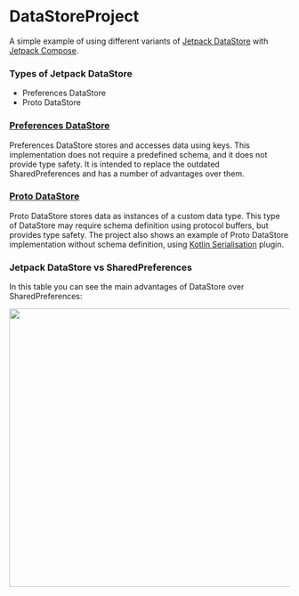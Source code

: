 # DataStoreProject

A simple example of using different variants of [Jetpack DataStore](https://developer.android.com/topic/libraries/architecture/datastore) with  [Jetpack Compose](https://developer.android.com/jetpack/compose).

### Types of Jetpack DataStore

- Preferences DataStore
- Proto DataStore

### [Preferences DataStore](https://developer.android.com/topic/libraries/architecture/datastore#preferences-datastore-dependencies)

Preferences DataStore stores and accesses data using keys. This implementation does not require a predefined schema, and it does not provide type safety. 
It is intended to replace the outdated SharedPreferences and has a number of advantages over them. 

### [Proto DataStore](https://developer.android.com/topic/libraries/architecture/datastore#proto-datastore)

Proto DataStore stores data as instances of a custom data type.
This type of DataStore may require schema definition using protocol buffers, but provides type safety.
The project also shows an example of Proto DataStore implementation without schema definition, using [Kotlin Serialisation](https://kotlinlang.org/docs/serialization.html) plugin.

### Jetpack DataStore vs SharedPreferences

In this table you can see the main advantages of DataStore over SharedPreferences:

<img src="https://user-images.githubusercontent.com/94696816/211640422-93807765-220b-4b7a-944e-ff53b0bf35e9.png" width="600" height="500" />
